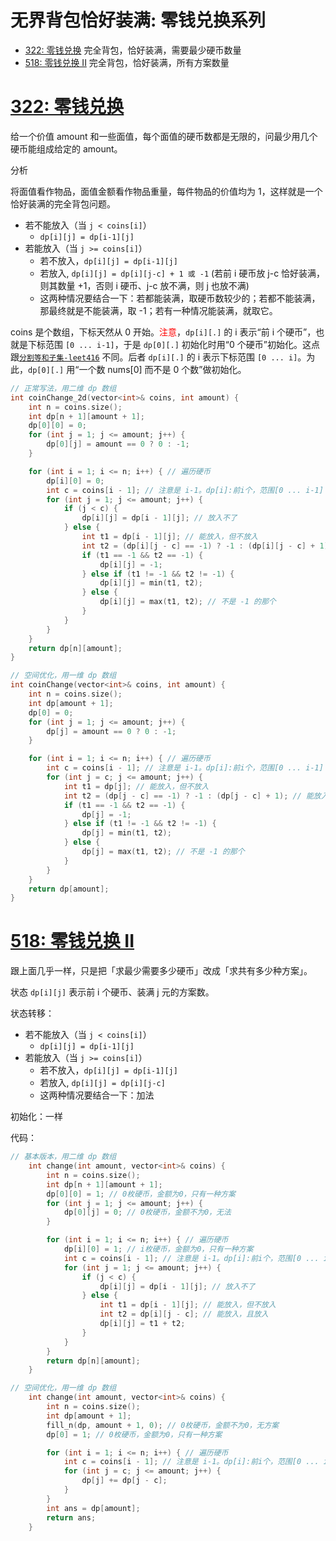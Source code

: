 # 无界背包恰好装满: 零钱兑换系列

- [322: 零钱兑换](https://leetcode.cn/problems/coin-change/) 完全背包，恰好装满，需要最少硬币数量
- [518: 零钱兑换 II](https://leetcode.cn/problems/coin-change-ii/) 完全背包，恰好装满，所有方案数量

# [322: 零钱兑换](https://leetcode.cn/problems/coin-change/)

给一个价值 amount 和一些面值，每个面值的硬币数都是无限的，问最少用几个硬币能组成给定的 amount。

分析

将面值看作物品，面值金额看作物品重量，每件物品的价值均为 1，这样就是一个恰好装满的完全背包问题。

* 若不能放入（当 `j < coins[i]`）
  * `dp[i][j] = dp[i-1][j]`
* 若能放入（当 `j >= coins[i]`）
  * 若不放入，`dp[i][j] = dp[i-1][j]`
  * 若放入, `dp[i][j] = dp[i][j-c] + 1 或 -1` (若前 i 硬币放 j-c 恰好装满，则其数量 +1，否则 i 硬币、j-c 放不满，则 j 也放不满)
  * 这两种情况要结合一下：若都能装满，取硬币数较少的；若都不能装满，那最终就是不能装满，取 -1；若有一种情况能装满，就取它。

coins 是个数组，下标天然从 0 开始。<font color="red">注意</font>，`dp[i][.]` 的 i 表示“前 i 个硬币”，也就是下标范围 `[0 ... i-1]`，于是 `dp[0][.]` 初始化时用“0 个硬币”初始化。这点跟[`分割等和子集-leet416`](背包-1-01背包恰好装满-分割等和子集-leet416.md) 不同。后者 `dp[i][.]` 的 i 表示下标范围 `[0 ... i]`。为此，`dp[0][.]` 用“一个数 nums[0] 而不是 0 个数”做初始化。

```cpp
// 正常写法，用二维 dp 数组
int coinChange_2d(vector<int>& coins, int amount) {
    int n = coins.size();
    int dp[n + 1][amount + 1];
    dp[0][0] = 0;
    for (int j = 1; j <= amount; j++) {
        dp[0][j] = amount == 0 ? 0 : -1;
    }

    for (int i = 1; i <= n; i++) { // 遍历硬币
        dp[i][0] = 0;
        int c = coins[i - 1]; // 注意是 i-1。dp[i]:前i个，范围[0 ... i-1]
        for (int j = 1; j <= amount; j++) {
            if (j < c) {
                dp[i][j] = dp[i - 1][j]; // 放入不了
            } else {
                int t1 = dp[i - 1][j]; // 能放入，但不放入
                int t2 = (dp[i][j - c] == -1) ? -1 : (dp[i][j - c] + 1); // 能放入，且放入
                if (t1 == -1 && t2 == -1) {
                    dp[i][j] = -1;
                } else if (t1 != -1 && t2 != -1) {
                    dp[i][j] = min(t1, t2);
                } else {
                    dp[i][j] = max(t1, t2); // 不是 -1 的那个
                }
            }
        }
    }
    return dp[n][amount];
}

// 空间优化，用一维 dp 数组
int coinChange(vector<int>& coins, int amount) {
    int n = coins.size();
    int dp[amount + 1];
    dp[0] = 0;
    for (int j = 1; j <= amount; j++) {
        dp[j] = amount == 0 ? 0 : -1;
    }

    for (int i = 1; i <= n; i++) { // 遍历硬币
        int c = coins[i - 1]; // 注意是 i-1。dp[i]:前i个，范围[0 ... i-1]
        for (int j = c; j <= amount; j++) {
            int t1 = dp[j]; // 能放入，但不放入
            int t2 = (dp[j - c] == -1) ? -1 : (dp[j - c] + 1); // 能放入，且放入
            if (t1 == -1 && t2 == -1) {
                dp[j] = -1;
            } else if (t1 != -1 && t2 != -1) {
                dp[j] = min(t1, t2);
            } else {
                dp[j] = max(t1, t2); // 不是 -1 的那个
            }
        }
    }
    return dp[amount];
}
```

# [518: 零钱兑换 II](https://leetcode.cn/problems/coin-change-ii/)

跟上面几乎一样，只是把「求最少需要多少硬币」改成「求共有多少种方案」。

状态 `dp[i][j]` 表示前 i 个硬币、装满 j 元的方案数。

状态转移：
- 若不能放入（当 `j < coins[i]`）
  - `dp[i][j] = dp[i-1][j]`
- 若能放入（当 `j >= coins[i]`）
  - 若不放入，`dp[i][j] = dp[i-1][j]`
  - 若放入, `dp[i][j] = dp[i][j-c]`
  - 这两种情况要结合一下：加法

初始化：一样

代码：

```cpp
// 基本版本，用二维 dp 数组
    int change(int amount, vector<int>& coins) {
        int n = coins.size();
        int dp[n + 1][amount + 1];
        dp[0][0] = 1; // 0枚硬币，金额为0，只有一种方案
        for (int j = 1; j <= amount; j++) {
            dp[0][j] = 0; // 0枚硬币，金额不为0，无法
        }

        for (int i = 1; i <= n; i++) { // 遍历硬币
            dp[i][0] = 1; // i枚硬币，金额为0，只有一种方案
            int c = coins[i - 1]; // 注意是 i-1。dp[i]:前i个，范围[0 ... i-1]
            for (int j = 1; j <= amount; j++) {
                if (j < c) {
                    dp[i][j] = dp[i - 1][j]; // 放入不了
                } else {
                    int t1 = dp[i - 1][j]; // 能放入，但不放入
                    int t2 = dp[i][j - c]; // 能放入，且放入
                    dp[i][j] = t1 + t2;
                }
            }
        }
        return dp[n][amount];
    }

// 空间优化，用一维 dp 数组
    int change(int amount, vector<int>& coins) {
        int n = coins.size();
        int dp[amount + 1];
        fill_n(dp, amount + 1, 0); // 0枚硬币，金额不为0，无方案
        dp[0] = 1; // 0枚硬币，金额为0，只有一种方案

        for (int i = 1; i <= n; i++) { // 遍历硬币
            int c = coins[i - 1]; // 注意是 i-1。dp[i]:前i个，范围[0 ... i-1]
            for (int j = c; j <= amount; j++) {
                dp[j] += dp[j - c];
            }
        }
        int ans = dp[amount];
        return ans;
    }
```